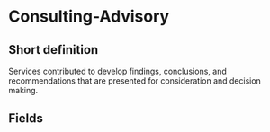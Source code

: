 # Consulting-Advisory
## Short definition
Services contributed to develop findings, conclusions, and recommendations that are presented for consideration and decision making.
## Fields
